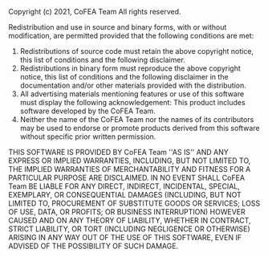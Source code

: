 Copyright (c) 2021, CoFEA Team
All rights reserved.

Redistribution and use in source and binary forms, with or without
modification, are permitted provided that the following conditions are met:
1. Redistributions of source code must retain the above copyright notice, this list of conditions and the following disclaimer.
2. Redistributions in binary form must reproduce the above copyright notice, this list of conditions and the following disclaimer in the documentation and/or other materials provided with the distribution.
3. All advertising materials mentioning features or use of this software must display the following acknowledgement: This product includes software developed by the CoFEA Team.
4. Neither the name of the CoFEA Team nor the names of its contributors may be used to endorse or promote products derived from this software without specific prior written permission.

THIS SOFTWARE IS PROVIDED BY CoFEA Team ''AS IS'' AND ANY EXPRESS OR IMPLIED WARRANTIES, INCLUDING, BUT NOT LIMITED TO, THE IMPLIED WARRANTIES OF MERCHANTABILITY AND FITNESS FOR A PARTICULAR PURPOSE ARE DISCLAIMED. IN NO EVENT SHALL CoFEA Team BE LIABLE FOR ANY DIRECT, INDIRECT, INCIDENTAL, SPECIAL, EXEMPLARY, OR CONSEQUENTIAL DAMAGES (INCLUDING, BUT NOT LIMITED TO, PROCUREMENT OF SUBSTITUTE GOODS OR SERVICES; LOSS OF USE, DATA, OR PROFITS; OR BUSINESS INTERRUPTION) HOWEVER CAUSED AND ON ANY THEORY OF LIABILITY, WHETHER IN CONTRACT, STRICT LIABILITY, OR TORT (INCLUDING NEGLIGENCE OR OTHERWISE) ARISING IN ANY WAY OUT OF THE USE OF THIS
SOFTWARE, EVEN IF ADVISED OF THE POSSIBILITY OF SUCH DAMAGE.

